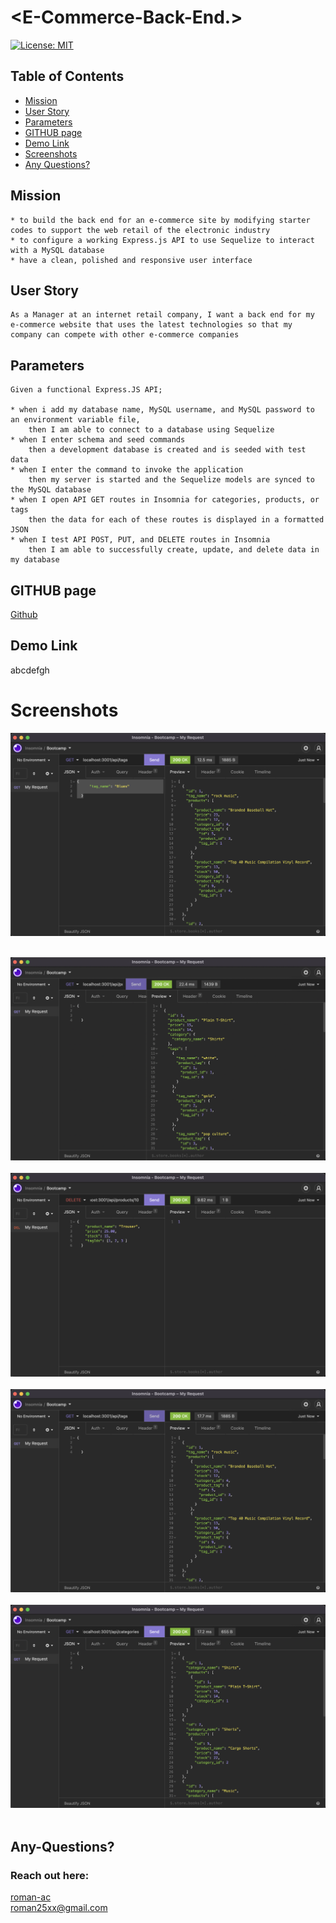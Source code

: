 
# <E-Commerce-Back-End.>

[![License: MIT](https://img.shields.io/badge/License-MIT-yellow.svg)](https://opensource.org/licenses/MIT)

## Table of Contents
  * [Mission](#mission)
  * [User Story](#user-story)
  * [Parameters](#parameters)
  * [GITHUB page](#github-page)
  * [Demo Link](#demo-link)
  * [Screenshots](#screenshots)
  * [Any Questions?](#any-questions)

## Mission
    * to build the back end for an e-commerce site by modifying starter codes to support the web retail of the electronic industry
    * to configure a working Express.js API to use Sequelize to interact with a MySQL database
    * have a clean, polished and responsive user interface

## User Story
    
    As a Manager at an internet retail company, I want a back end for my e-commerce website that uses the latest technologies so that my company can compete with other e-commerce companies

## Parameters
    
    Given a functional Express.JS API;

    * when i add my database name, MySQL username, and MySQL password to an environment variable file,
        then I am able to connect to a database using Sequelize
    * when I enter schema and seed commands
        then a development database is created and is seeded with test data
    * when I enter the command to invoke the application
        then my server is started and the Sequelize models are synced to the MySQL database
    * when I open API GET routes in Insomnia for categories, products, or tags
        then the data for each of these routes is displayed in a formatted JSON
    * when I test API POST, PUT, and DELETE routes in Insomnia
        then I am able to successfully create, update, and delete data in my database
    


## GITHUB page

[Github](https://github.com/roman-ac/e-commerce-backend-by-roman-ac)

## Demo Link

abcdefgh

# Screenshots

![screenshot](./Assets/screenshot.png)
<br /> 
<br /> 

![screenshot](./Assets/screenshot1.png)
<br /> 
<br /> 
![screenshot](./Assets/screenshot2.png)
<br /> 
<br /> 
![screenshot](./Assets/screenshot3.png)
<br /> 
<br /> 
![screenshot](./Assets/screenshot4.png)
<br /> 
<br /> 


## Any-Questions?
  ### Reach out here: 
  [roman-ac](https://github.com/roman-ac)  
  roman25xx@gmail.com
